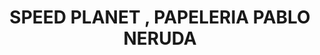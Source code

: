 ---
title: "SPEED PLANET , PAPELERIA PABLO NERUDA"
url: /socorro/speed-planet-papeleria-pablo-neruda/
shop: Sport
---